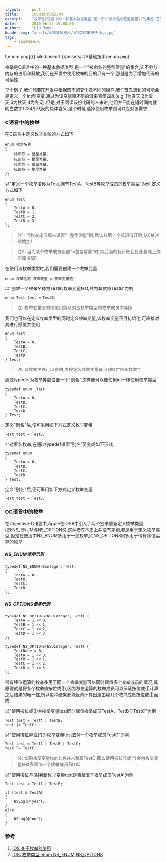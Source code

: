 ```yaml
---
layout:     post
title:      iOS之枚举用法.md
excerpt:    "枚举是C语言中的一种基本数据类型,是一个\"被命名的整型常量\"的集合,它不参与内存的占用和释放,我们在开发中使用枚举的目的只有一个,那就是为了增加代码的可读性"
date:       2016-06-24 16:00:00
author:     "Liu Peng"
header-img: "assets/iOS基础技术/iOS之枚举用法-bg.jpg"
tags:
    - iOS基础技术
---
```


![enum.png]({{ site.baseurl }}/assets/iOS基础技术/enum.png)

枚举是C语言中的一种基本数据类型,是一个"被命名的整型常量"的集合,它不参与内存的占用和释放,我们在开发中使用枚举的目的只有一个,那就是为了增加代码的可读性

举个例子,我们想要在开发中根据四季的变化做不同的操作,我们首先想到的可能会是定义一个int型变量,通过为该变量赋不同的值来表示四季(e.g. 1为春天,2为夏天,3为秋天,4为冬天).但是,对于阅读该份代码的人来讲,他们并不能在短时间内就明白数字1234所代表的具体含义.这个时候,选择使用枚举则可以应对该需求

### C语言中的枚举
在C语言中定义枚举类型的方式如下

```objc
enum 枚举名称
{
    标识符 = 整型常量,
    标识符 = 整型常量,
    标识符 = 整型常量,
    标识符 = 整型常量
};
```

以"定义一个枚举名称为Test,拥有TestA、TestB等枚举成员的枚举类型"为例,定义方式如下

```objc
enum Test
{
    TestA = 0,
    TestB = 1,
    TestC = 2,
    TestD = 3
};
```

> 注1: 当枚举成员都未设置"=整型常量"时,默认从第一个标识符开始,从0依次递增加1

> 注2: 当为某个枚举成员设置"=整型常量"时,其后面的标识符会在此基础上依次递增加1

在使用该枚举类型时,我们需要创建一个枚举变量

```objc
enum 枚举名称 枚举变量 = 枚举变量值;
```

以"创建一个枚举名称为Test的枚举变量test,并为其赋值TestB"为例

```objc
enum Test test = TestB;
```

> 注: 枚举变量值的取值只能从对应枚举类型的枚举成员中选择

我们也可以在定义枚举类型的同时定义枚举变量,该枚举变量不用初始化,可直接对其进行赋值并使用

```objc
enum Test
{
    TestA = 0,
    TestB,
    TestC,
    TestD
} test;
```

> 注: 该枚举名称可以省略,直接定义枚举变量即可(称作"匿名枚举")

通过typedef为枚举类型设置一个"别名",这样便可以像使用int一样使用枚举类型

```objc
typedef enum _Test
{
    TestA = 0,
    TestB,
    TestC,
    TestD
} Test;
```

定义"别名"后,便可采用如下方式定义枚举变量

```objc
Test test = TestB;
```

针对匿名枚举,在通过typedef设置"别名"便变成如下形式

```objc
typedef enum
{
    TestA = 0,
    TestB,
    TestC,
    TestD
} Test;
```

定义"别名"后,便可采用如下方式定义枚举变量

```objc
Test test = TestB;
```

### OC语言中的枚举

在Objective-C语言中,Apple在iOS6中引入了两个宏来重新定义枚举类型(即:NS_ENUM与NS_OPTIONS),这两者在本质上并没有差别,都是用于定义枚举类型,但是在使用中NS_ENUM多用于一般枚举,而NS_OPTIONS则多用于带有移位运算的枚举

##### NS_ENUM使用示例

```objc
typedef NS_ENUM(NSInteger, Test)
{
    TestA = 0,
    TestB,
    TestC,
    TestD
};
```

##### NS_OPTIONS使用示例

```objc
typedef NS_OPTIONS(NSUInteger, Test) {
    TestA = 1 << 0,
    TestB = 1 << 1,
    TestC = 1 << 2,
    TestD = 1 << 3
};
```

```objc
typedef NS_OPTIONS(NSUInteger, Test) {
    TestNone = 0,
    TestA = 1 << 0,
    TestB = 1 << 1,
    TestC = 1 << 2,
    TestD = 1 << 3
};
```

带有移位运算的枚举多用于同一个枚举变量可以同时赋值多个枚举成员的情况,其原理就是将各个枚举值按位或(|),因为移位运算的枚举成员可以保证按位或(|)计算之后结果的唯一性,所以每种结果都能反向计算出是由哪几个枚举成员按位或(|)而成

以"使用按位或(|)为枚举变量test同时赋值枚举成员TestA、TestB与TestC"为例

```objc
Test test = TestA | TestB;
test |= TestC;
```

以"使用按位异或(^)为枚举变量test去掉一个枚举成员TestC"为例

```objc
Test test = TestA | TestB | TestC;
test ^= TestC;
```

> 注: 如果枚举变量test本身并未赋值TestC,那么使用按位异或(^)会为枚举变量test多赋值一个枚举成员TestC

以"使用按位与(&)判断枚举变量test是否赋值了枚举成员TestA"为例

```objc
Test test = TestA | TestB;

if (test & TestA)
{
    NSLog(@"yes");
}
else
{
    NSLog(@"no");
}
```

### 参考
1. [iOS 关于枚举的使用](http://blog.csdn.net/ysy441088327/article/details/8012677)
2. [iOS: 枚举类型 enum,NS_ENUM,NS_OPTIONS](http://blog.csdn.net/annkie/article/details/9877643)